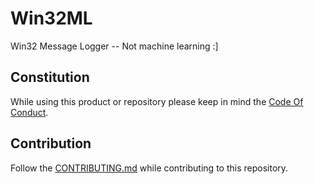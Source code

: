 # Win32ML
Win32 Message Logger -- Not machine learning :]


## Constitution

While using this product or repository please keep in mind the
[Code Of Conduct](./CODE_OF_CONDUCT.md).

## Contribution

Follow the [CONTRIBUTING.md](./CONTRIBUTING.md) while contributing to
this repository.